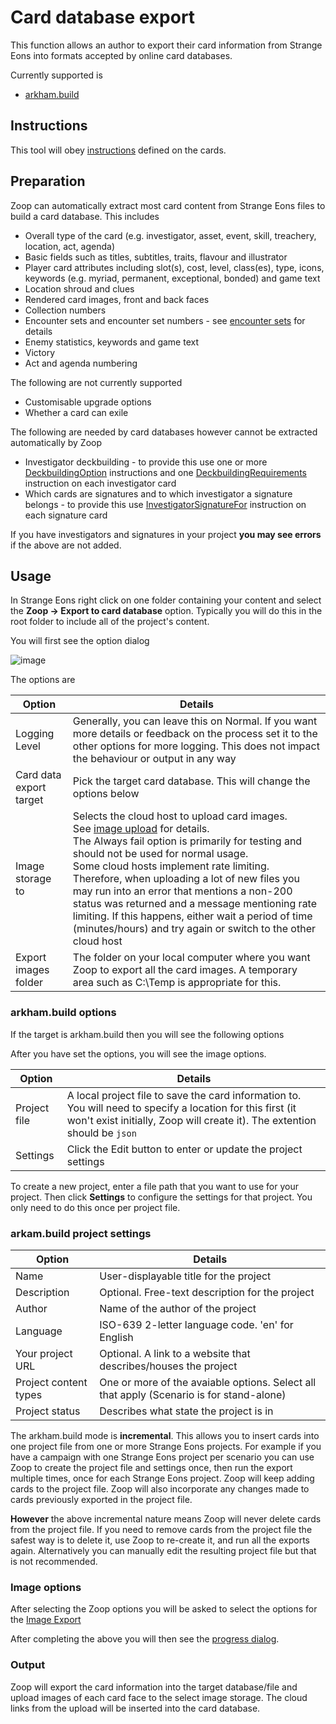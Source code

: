 # Card database export

This function allows an author to export their card information from Strange Eons into formats accepted by online card databases.

Currently supported is

- [arkham.build](https://arkham.build/)

## Instructions

This tool will obey [instructions](../shared/instructions/Instructions.md) defined on the cards.

## Preparation

Zoop can automatically extract most card content from Strange Eons files to build a card database. This includes

- Overall type of the card (e.g. investigator, asset, event, skill, treachery, location, act, agenda)
- Basic fields such as titles, subtitles, traits, flavour and illustrator
- Player card attributes including slot(s), cost, level, class(es), type, icons, keywords (e.g. myriad, permanent, exceptional, bonded) and game text
- Location shroud and clues
- Rendered card images, front and back faces
- Collection numbers
- Encounter sets and encounter set numbers - see [encounter sets](../shared/encounterset/EncounterSet.md) for details
- Enemy statistics, keywords and game text
- Victory
- Act and agenda numbering

The following are not currently supported

- Customisable upgrade options
- Whether a card can exile

The following are needed by card databases however cannot be extracted automatically by Zoop

- Investigator deckbuilding - to provide this use one or more [DeckbuildingOption](../shared/instructions/Instructions.md#instruction---investigator-deckbuilding-option) instructions and one [DeckbuildingRequirements](../shared/instructions/Instructions.md#instruction---deckbuildingrequirements) instruction on each investigator card
- Which cards are signatures and to which investigator a signature belongs - to provide this use [InvestigatorSignatureFor](../shared/instructions/Instructions.md#instruction--link-signatures-to-investigator) instruction on each signature card

If you have investigators and signatures in your project **you may see errors** if the above are not added.

## Usage

In Strange Eons right click on one folder containing your content and select the **Zoop -> Export to card database** option. Typically you will do this in the root folder to include all of the project's content.

You will first see the option dialog

![image](https://github.com/user-attachments/assets/e5fad817-a230-467e-bcee-6599fa89ec7e)

The options are

| Option | Details |
| --- | --- |
| Logging Level | Generally, you can leave this on Normal. If you want more details or feedback on the process set it to the other options for more logging. This does not impact the behaviour or output in any way |
| Card data export target | Pick the target card database. This will change the options below |
| Image storage to | Selects the cloud host to upload card images.<br>See [image upload](../imageupload/ImageUpload.md) for details.<br>The Always fail option is primarily for testing and should not be used for normal usage.<br>Some cloud hosts implement rate limiting. Therefore, when uploading a lot of new files you may run into an error that mentions a non-200 status was returned and a message mentioning rate limiting. If this happens, either wait a period of time (minutes/hours) and try again or switch to the other cloud host |
| Export images folder | The folder on your local computer where you want Zoop to export all the card images. A temporary area such as C:\Temp is appropriate for this. |

### arkham.build options

If the target is arkham.build then you will see the following options

After you have set the options, you will see the image options.

| Option | Details |
| --- | --- |
| Project file | A local project file to save the card information to. You will need to specify a location for this first (it won't exist initially, Zoop will create it). The extention should be `json` |
| Settings | Click the Edit button to enter or update the project settings |

To create a new project, enter a file path that you want to use for your project. Then click **Settings** to configure the settings for that project. You only need to do this once per project file.

### arkam.build project settings

| Option | Details |
| --- | --- |
| Name | User-displayable title for the project |
| Description | Optional. Free-text description for the project |
| Author | Name of the author of the project |
| Language | ISO-639 2-letter language code. 'en' for English |
| Your project URL | Optional. A link to a website that describes/houses the project |
| Project content types | One or more of the avaiable options. Select all that apply (Scenario is for stand-alone) |
| Project status | Describes what state the project is in |

The arkham.build mode is **incremental**. This allows you to insert cards into one project file from one or more Strange Eons projects. For example if you have a campaign with one Strange Eons project per scenario you can use Zoop to create the project file and settings once, then run the export multiple times, once for each Strange Eons project. Zoop will keep adding cards to the project file. Zoop will also incorporate any changes made to cards previously exported in the project file.

**However** the above incremental nature means Zoop will never delete cards from the project file. If you need to remove cards from the project file the safest way is to delete it, use Zoop to re-create it, and run all the exports again. Alternatively you can manually edit the resulting project file but that is not recommended.

### Image options

After selecting the Zoop options you will be asked to select the options for the [Image Export](../shared/imageoptions/ExportImageOptions.md)

After completing the above you will then see the [progress dialog](../shared/progressdialog/ProgressDialog.md).

### Output

Zoop will export the card information into the target database/file and upload images of each card face to the select image storage. The cloud links from the upload will be inserted into the card database.

